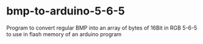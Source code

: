 # bmp-to-arduino-5-6-5
Program to convert regular BMP into an array of bytes of 16Bit in RGB 5-6-5 to use in flash memory of an arduino program
